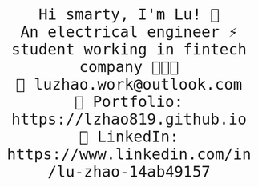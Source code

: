 <p align="center" style="font-size:30px">
  <samp>
    Hi smarty, I'm Lu! 🍬 <br>
    An electrical engineer ⚡ student working in fintech company 👩🏼‍💻 <br>
    💌 luzhao.work@outlook.com <br>
    🎨 Portfolio: https://lzhao819.github.io <br>
    💼 LinkedIn: https://www.linkedin.com/in/lu-zhao-14ab49157 <br>
  </samp>
</p>
